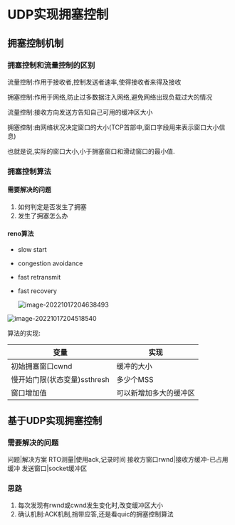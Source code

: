 # UDP实现拥塞控制

## 拥塞控制机制

### 拥塞控制和流量控制的区别

流量控制:作用于接收者,控制发送者速率,使得接收者来得及接收

拥塞控制:作用于网络,防止过多数据注入网络,避免网络出现负载过大的情况

流量控制:接收方向发送方告知自己可用的缓冲区大小

拥塞控制:由网络状况决定窗口的大小(TCP首部中,窗口字段用来表示窗口大小信息)

也就是说,实际的窗口大小,小于拥塞窗口和滑动窗口的最小值.

### 拥塞控制算法

#### 需要解决的问题

1. 如何判定是否发生了拥塞
2. 发生了拥塞怎么办

#### reno算法

- slow start

- congestion avoidance

- fast retransmit

- fast recovery

  ![image-20221017204638493](https://qingbin.oss-cn-chengdu.aliyuncs.com/img/2022/20221017204645.png)

![image-20221017204518540](https://qingbin.oss-cn-chengdu.aliyuncs.com/img/2022/20221017204519.png)

算法的实现:

| 变量                         | 实现                   |
| ---------------------------- | ---------------------- |
| 初始拥塞窗口cwnd             | 缓冲的大小             |
| 慢开始门限(状态变量)ssthresh | 多少个MSS              |
| 窗口增加值                   | 可以新增加多大的缓冲区 |

## 基于UDP实现拥塞控制

### 需要解决的问题

问题|解决方案
RTO测量|使用ack,记录时间
接收方窗口rwnd|接收方缓冲-已占用缓冲
发送窗口|socket缓冲区

### 思路

1. 每次发现有rwnd或cwnd发生变化时,改变缓冲区大小
2. 确认机制:ACK机制,捎带应答,还是看quic的拥塞控制算法

